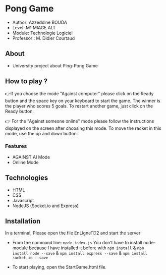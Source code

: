 # Pong Game
- Author: Azzeddine BOUDA
- Level: M1 MIAGE ALT
- Module: Technologie Logiciel
- Professor : M. Didier Courtaud

## About

* University project about Ping-Pong Game

## How to play ? 
👉If you choose the mode "Against computer" please click on the Ready button and the space key on your keyboard to start the game.
The winner is the player who scores 5 goals. To restart another game, just click on the Ready button.

👉 For the "Against someone online" mode please follow the instructions displayed on the screen after choosing this mode.
To move the racket in this mode, use the up and down button.
### Features
 - AGAINST AI Mode
 - Online Mode

## Technologies

- HTML
- CSS
- Javascript
- NodeJS (Socket.io and Express)

## Installation
In a terminal, Please open the file EnLigneTD2 and start the server
* From the command line: `node index.js`
You don't have to install node-module because I have installed it before with `npm install` & `npm install node --save` & `npm install express --save` & `npm install socket.io --save` 

* To start playing, open the StartGame.html file.